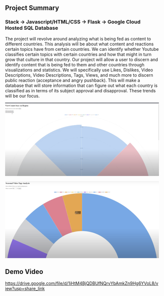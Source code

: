 ## Project Summary 
### Stack -> Javascript/HTML/CSS -> Flask -> Google Cloud Hosted SQL Database

The project will revolve around analyzing what is being fed as content to different countries. This analysis will be about what content and reactions certain topics have from certain countries. We can identify whether Youtube classifies certain topics with certain countries and how that might in turn grow that culture in that country. Our project will allow a user to discern and identify content that is being fed to them and other countries through visualizations and statistics.
We will specifically use Likes, Dislikes, Video Descriptions, Video Descriptions, Tags, Views, and much more to discern public reaction (acceptance and angry pushback). This will make a database that will store information that can figure out what each country is classified as in terms of its subject approval and disapproval. These trends will be our focus.

![Analysis](<Images/Screenshot 2023-08-04 at 6.55.26 PM.png>)

![Analysis](<Images/Screenshot 2023-08-04 at 6.55.51 PM.png>)

## Demo Video

https://drive.google.com/file/d/1iHtM4BjQDBUfNQrvYbAmkZn9Hg6YVoL8/view?usp=share_link
